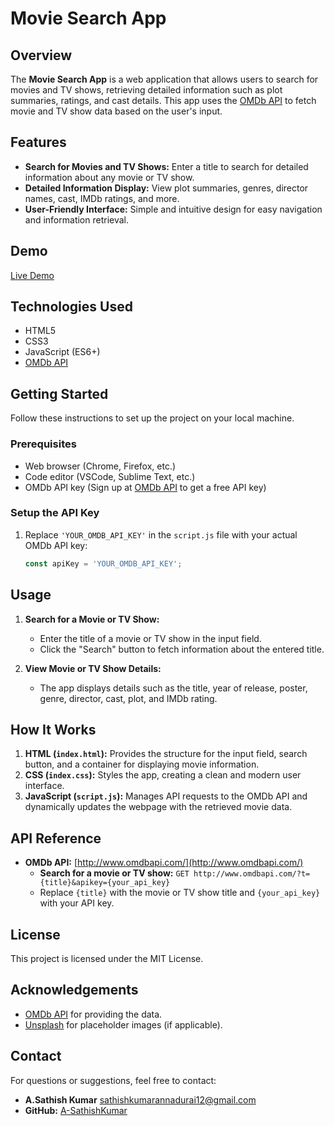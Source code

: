
# Movie Search App


## Overview

The **Movie Search App** is a web application that allows users to search for movies and TV shows, retrieving detailed information such as plot summaries, ratings, and cast details. This app uses the [OMDb API](http://www.omdbapi.com/) to fetch movie and TV show data based on the user's input.

## Features

- **Search for Movies and TV Shows:** Enter a title to search for detailed information about any movie or TV show.
- **Detailed Information Display:** View plot summaries, genres, director names, cast, IMDb ratings, and more.
- **User-Friendly Interface:** Simple and intuitive design for easy navigation and information retrieval.

## Demo

[Live Demo](https://getmoviedetailsapp.netlify.app/)

## Technologies Used

- HTML5
- CSS3
- JavaScript (ES6+)
- [OMDb API](http://www.omdbapi.com/)

## Getting Started

Follow these instructions to set up the project on your local machine.

### Prerequisites

- Web browser (Chrome, Firefox, etc.)
- Code editor (VSCode, Sublime Text, etc.)
- OMDb API key (Sign up at [OMDb API](http://www.omdbapi.com/apikey.aspx) to get a free API key)


### Setup the API Key

1. Replace `'YOUR_OMDB_API_KEY'` in the `script.js` file with your actual OMDb API key:
   ```javascript
   const apiKey = 'YOUR_OMDB_API_KEY';
   ```

## Usage

1. **Search for a Movie or TV Show:**
   - Enter the title of a movie or TV show in the input field.
   - Click the "Search" button to fetch information about the entered title.

2. **View Movie or TV Show Details:**
   - The app displays details such as the title, year of release, poster, genre, director, cast, plot, and IMDb rating.



## How It Works

1. **HTML (`index.html`):** Provides the structure for the input field, search button, and a container for displaying movie information.
2. **CSS (`index.css`):** Styles the app, creating a clean and modern user interface.
3. **JavaScript (`script.js`):** Manages API requests to the OMDb API and dynamically updates the webpage with the retrieved movie data.

## API Reference

- **OMDb API:** [http://www.omdbapi.com/](http://www.omdbapi.com/)
  - **Search for a movie or TV show:** `GET http://www.omdbapi.com/?t={title}&apikey={your_api_key}`
  - Replace `{title}` with the movie or TV show title and `{your_api_key}` with your API key.


## License

This project is licensed under the MIT License. 

## Acknowledgements

- [OMDb API](http://www.omdbapi.com/) for providing the data.
- [Unsplash](https://unsplash.com/) for placeholder images (if applicable).

## Contact

For questions or suggestions, feel free to contact:

- **A.Sathish Kumar** [sathishkumarannadurai12@gmail.com](mailto:sathishkumarannadurai12@gmail.com)
- **GitHub:** [A-SathishKumar](https://github.com/A-SathishKumar)
